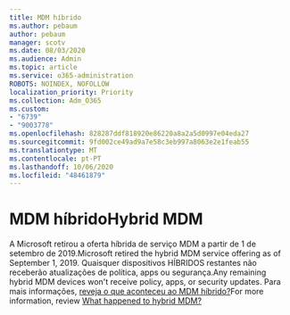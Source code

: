```yaml
---
title: MDM híbrido
ms.author: pebaum
author: pebaum
manager: scotv
ms.date: 08/03/2020
ms.audience: Admin
ms.topic: article
ms.service: o365-administration
ROBOTS: NOINDEX, NOFOLLOW
localization_priority: Priority
ms.collection: Adm_O365
ms.custom:
- "6739"
- "9003778"
ms.openlocfilehash: 828287ddf818920e86220a8a2a5d0997e04eda27
ms.sourcegitcommit: 9fd002ce49ad9a7e58c3eb997a8063e2e1feab55
ms.translationtype: MT
ms.contentlocale: pt-PT
ms.lasthandoff: 10/06/2020
ms.locfileid: "48461879"
---
```

# <a name="hybrid-mdm"></a><span data-ttu-id="22ad9-102">MDM híbrido</span><span class="sxs-lookup"><span data-stu-id="22ad9-102">Hybrid MDM</span></span>

<span data-ttu-id="22ad9-103">A Microsoft retirou a oferta híbrida de serviço MDM a partir de 1 de setembro de 2019.</span><span class="sxs-lookup"><span data-stu-id="22ad9-103">Microsoft retired the hybrid MDM service offering as of September 1, 2019.</span></span> <span data-ttu-id="22ad9-104">Quaisquer dispositivos HÍBRIDOS restantes não receberão atualizações de política, apps ou segurança.</span><span class="sxs-lookup"><span data-stu-id="22ad9-104">Any remaining hybrid MDM devices won't receive policy, apps, or security updates.</span></span> <span data-ttu-id="22ad9-105">Para mais informações, [reveja o que aconteceu ao MDM híbrido?](https://docs.microsoft.com/configmgr/mdm/understand/what-happened-to-hybrid)</span><span class="sxs-lookup"><span data-stu-id="22ad9-105">For more information, review [What happened to hybrid MDM?](https://docs.microsoft.com/configmgr/mdm/understand/what-happened-to-hybrid)</span></span>